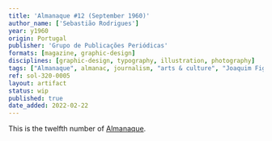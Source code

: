 ```yaml
---
title: 'Almanaque #12 (September 1960)'
author_name: ['Sebastião Rodrigues']
year: y1960
origin: Portugal
publisher: 'Grupo de Publicações Periódicas'
formats: [magazine, graphic-design]
disciplines: [graphic-design, typography, illustration, photography]
tags: ["Almanaque", almanac, journalism, "arts & culture", "Joaquim Figueiredo Magalhães",monochrome]
ref: sol-320-0005
layout: artifact
status: wip
published: true
date_added: 2022-02-22
---
```

<p>This is the twelfth number of <a class="text cat-link publisher" href="/tags/almanaque/">Almanaque</a>.</p>
